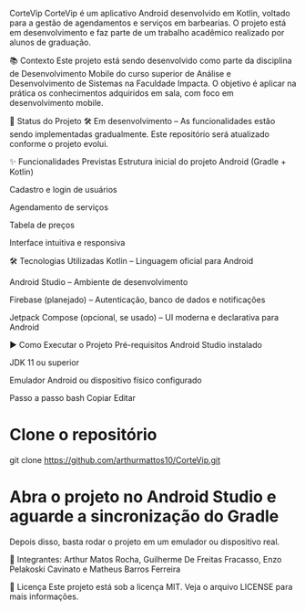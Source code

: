 CorteVip
CorteVip é um aplicativo Android desenvolvido em Kotlin, voltado para a gestão de agendamentos e serviços em barbearias. O projeto está em desenvolvimento e faz parte de um trabalho acadêmico realizado por alunos de graduação.

📚 Contexto
Este projeto está sendo desenvolvido como parte da disciplina de Desenvolvimento Mobile do curso superior de Análise e Desenvolvimento de Sistemas na Faculdade Impacta. O objetivo é aplicar na prática os conhecimentos adquiridos em sala, com foco em desenvolvimento mobile.

🚧 Status do Projeto
🛠️ Em desenvolvimento – As funcionalidades estão sendo implementadas gradualmente. Este repositório será atualizado conforme o projeto evolui.

✨ Funcionalidades Previstas
 Estrutura inicial do projeto Android (Gradle + Kotlin)

 Cadastro e login de usuários

 Agendamento de serviços

 Tabela de preços

 Interface intuitiva e responsiva

🛠️ Tecnologias Utilizadas
Kotlin – Linguagem oficial para Android

Android Studio – Ambiente de desenvolvimento

Firebase (planejado) – Autenticação, banco de dados e notificações

Jetpack Compose (opcional, se usado) – UI moderna e declarativa para Android

▶️ Como Executar o Projeto
Pré-requisitos
Android Studio instalado

JDK 11 ou superior

Emulador Android ou dispositivo físico configurado

Passo a passo
bash
Copiar
Editar
# Clone o repositório
git clone https://github.com/arthurmattos10/CorteVip.git

# Abra o projeto no Android Studio e aguarde a sincronização do Gradle
Depois disso, basta rodar o projeto em um emulador ou dispositivo real.

🤝 Integrantes:
Arthur Matos Rocha, Guilherme De Freitas Fracasso, Enzo Pelakoski Cavinato e Matheus Barros Ferreira

📄 Licença
Este projeto está sob a licença MIT. Veja o arquivo LICENSE para mais informações.
